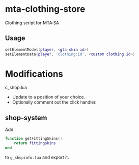 mta-clothing-store
==================

Clothing script for MTA:SA

Usage
-----

```lua
setElementModel(player, <gta skin id>)
setElementData(player, 'clothing:id', <custom clothing id>)
```

Modifications
=============

c_shop.lua

* Update to a position of your choice.
* Optionally comment out the click handler.

shop-system
-----------

Add

```lua
function getFittingSkins()
	return fittingskins
end
```

to `g_shopinfo.lua` and export it.
